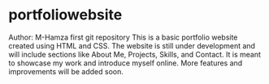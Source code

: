 # portfoliowebsite
Author: M-Hamza
first git repository
This is a basic portfolio website created using HTML and CSS. The website is still under development and will include sections like About Me, Projects, Skills, and Contact. It is meant to showcase my work and introduce myself online. More features and improvements will be added soon.

